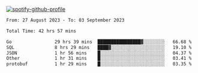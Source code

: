 [![spotify-github-profile](https://spotify-github-profile.vercel.app/api/view?uid=313pysyt3uxkjdidtiuvzf7nrnnu&cover_image=true&theme=natemoo-re&show_offline=false&background_color=121212&interchange=false&bar_color=53b14f&bar_color_cover=false)](https://spotify-github-profile.vercel.app/api/view?uid=313pysyt3uxkjdidtiuvzf7nrnnu&redirect=true)

<!--START_SECTION:waka-->

```txt
From: 27 August 2023 - To: 03 September 2023

Total Time: 42 hrs 57 mins

Go                29 hrs 39 mins  ████████████████▓░░░░░░░░   66.68 %
SQL               8 hrs 29 mins   ████▓░░░░░░░░░░░░░░░░░░░░   19.10 %
JSON              1 hr 56 mins    █░░░░░░░░░░░░░░░░░░░░░░░░   04.37 %
Other             1 hr 31 mins    █░░░░░░░░░░░░░░░░░░░░░░░░   03.41 %
protobuf          1 hr 29 mins    █░░░░░░░░░░░░░░░░░░░░░░░░   03.35 %
```

<!--END_SECTION:waka-->